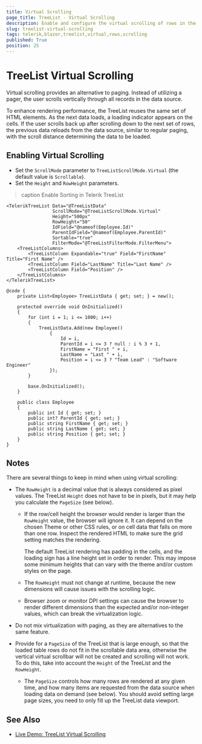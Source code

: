 ```yaml
---
title: Virtual Scrolling
page_title: TreeList - Virtual Scrolling
description: Enable and configure the virtual scrolling of rows in the TreeList for Blazor.
slug: treelist-virtual-scrolling
tags: telerik,blazor,treelist,virtual,rows,scrolling
published: True
position: 25
---
```


# TreeList Virtual Scrolling


Virtual scrolling provides an alternative to paging. Instead of utilizing a pager, the user scrolls vertically through all records in the data source.

To enhance rendering performance, the TreeList reuses the same set of HTML elements. As the next data loads, a loading indicator appears on the cells. If the user scrolls back up after scrolling down to the next set of rows, the previous data reloads from the data source, similar to regular paging, with the scroll distance determining the data to be loaded.

## Enabling Virtual Scrolling

* Set the `ScrollMode` parameter to `TreeListScrollMode.Virtual` (the default value is `Scrollable`).
* Set the `Height` and `RowHeight` parameters.

>caption Enable Sorting in Telerik TreeList

````CSHTML
<TelerikTreeList Data="@TreeListData"
                 ScrollMode="@TreeListScrollMode.Virtual"
                 Height="500px"
                 RowHeight="50"
                 IdField="@nameof(Employee.Id)"
                 ParentIdField="@nameof(Employee.ParentId)"
                 Sortable="true"
                 FilterMode="@TreeListFilterMode.FilterMenu">
    <TreeListColumns>
        <TreeListColumn Expandable="true" Field="FirstName" Title="First Name" />
        <TreeListColumn Field="LastName" Title="Last Name" />
        <TreeListColumn Field="Position" />
    </TreeListColumns>
</TelerikTreeList>

@code {
    private List<Employee> TreeListData { get; set; } = new();

    protected override void OnInitialized()
    {
        for (int i = 1; i <= 1000; i++)
        {
            TreeListData.Add(new Employee()
                {
                    Id = i,
                    ParentId = i <= 3 ? null : i % 3 + 1,
                    FirstName = "First " + i,
                    LastName = "Last " + i,
                    Position = i <= 3 ? "Team Lead" : "Software Engineer"
                });
        }

        base.OnInitialized();
    }

    public class Employee
    {
        public int Id { get; set; }
        public int? ParentId { get; set; }
        public string FirstName { get; set; }
        public string LastName { get; set; }
        public string Position { get; set; }
    }
}
````

## Notes

There are several things to keep in mind when using virtual scrolling:

* The `RowHeight` is a decimal value that is always considered as pixel values. The TreeList `Height` does not have to be in pixels, but it may help you calculate the `PageSize` (see below).

    * If the row/cell height the browser would render is larger than the `RowHeight` value, the browser will ignore it. It can depend on the chosen Theme or other CSS rules, or on cell data that falls on more than one row. Inspect the rendered HTML to make sure the grid setting matches the rendering.

        The default TreeList rendering has padding in the cells, and the loading sign has a line height set in order to render. This may impose some minimum heights that can vary with the theme and/or custom styles on the page.

    * The `RowHeight` must not change at runtime, because the new dimensions will cause issues with the scrolling logic.

    * Browser zoom or monitor DPI settings can cause the browser to render different dimensions than the expected and/or non-integer values, which can break the virtualization logic.

* Do not mix virtualization with paging, as they are alternatives to the same feature.

* Provide for a `PageSize` of the TreeList that is large enough, so that the loaded table rows do not fit in the scrollable data area, otherwise the vertical virtual scrollbar will not be created and scrolling will not work. To do this, take into account the `Height` of the TreeList and the `RowHeight`.

    * The `PageSize` controls how many rows are rendered at any given time, and how many items are requested from the data source when loading data on demand (see below). You should avoid setting large page sizes, you need to only fill up the TreeList data viewport.

## See Also

  * [Live Demo: TreeList Virtual Scrolling](https://demos.telerik.com/blazor-ui/treelist/virtual-scrolling)
   
